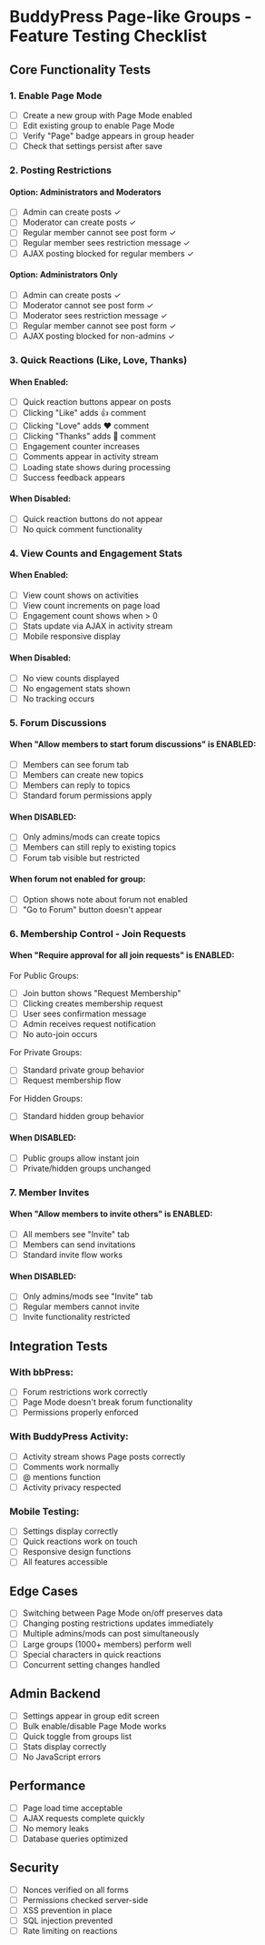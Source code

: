 # BuddyPress Page-like Groups - Feature Testing Checklist

## Core Functionality Tests

### 1. **Enable Page Mode**
- [ ] Create a new group with Page Mode enabled
- [ ] Edit existing group to enable Page Mode
- [ ] Verify "Page" badge appears in group header
- [ ] Check that settings persist after save

### 2. **Posting Restrictions**

#### Option: Administrators and Moderators
- [ ] Admin can create posts ✓
- [ ] Moderator can create posts ✓
- [ ] Regular member cannot see post form ✓
- [ ] Regular member sees restriction message ✓
- [ ] AJAX posting blocked for regular members ✓

#### Option: Administrators Only
- [ ] Admin can create posts ✓
- [ ] Moderator cannot see post form ✓
- [ ] Moderator sees restriction message ✓
- [ ] Regular member cannot see post form ✓
- [ ] AJAX posting blocked for non-admins ✓

### 3. **Quick Reactions (Like, Love, Thanks)**

#### When Enabled:
- [ ] Quick reaction buttons appear on posts
- [ ] Clicking "Like" adds 👍 comment
- [ ] Clicking "Love" adds ❤️ comment
- [ ] Clicking "Thanks" adds 🙏 comment
- [ ] Engagement counter increases
- [ ] Comments appear in activity stream
- [ ] Loading state shows during processing
- [ ] Success feedback appears

#### When Disabled:
- [ ] Quick reaction buttons do not appear
- [ ] No quick comment functionality

### 4. **View Counts and Engagement Stats**

#### When Enabled:
- [ ] View count shows on activities
- [ ] View count increments on page load
- [ ] Engagement count shows when > 0
- [ ] Stats update via AJAX in activity stream
- [ ] Mobile responsive display

#### When Disabled:
- [ ] No view counts displayed
- [ ] No engagement stats shown
- [ ] No tracking occurs

### 5. **Forum Discussions**

#### When "Allow members to start forum discussions" is ENABLED:
- [ ] Members can see forum tab
- [ ] Members can create new topics
- [ ] Members can reply to topics
- [ ] Standard forum permissions apply

#### When DISABLED:
- [ ] Only admins/mods can create topics
- [ ] Members can still reply to existing topics
- [ ] Forum tab visible but restricted

#### When forum not enabled for group:
- [ ] Option shows note about forum not enabled
- [ ] "Go to Forum" button doesn't appear

### 6. **Membership Control - Join Requests**

#### When "Require approval for all join requests" is ENABLED:

For Public Groups:
- [ ] Join button shows "Request Membership"
- [ ] Clicking creates membership request
- [ ] User sees confirmation message
- [ ] Admin receives request notification
- [ ] No auto-join occurs

For Private Groups:
- [ ] Standard private group behavior
- [ ] Request membership flow

For Hidden Groups:
- [ ] Standard hidden group behavior

#### When DISABLED:
- [ ] Public groups allow instant join
- [ ] Private/hidden groups unchanged

### 7. **Member Invites**

#### When "Allow members to invite others" is ENABLED:
- [ ] All members see "Invite" tab
- [ ] Members can send invitations
- [ ] Standard invite flow works

#### When DISABLED:
- [ ] Only admins/mods see "Invite" tab
- [ ] Regular members cannot invite
- [ ] Invite functionality restricted

## Integration Tests

### With bbPress:
- [ ] Forum restrictions work correctly
- [ ] Page Mode doesn't break forum functionality
- [ ] Permissions properly enforced

### With BuddyPress Activity:
- [ ] Activity stream shows Page posts correctly
- [ ] Comments work normally
- [ ] @ mentions function
- [ ] Activity privacy respected

### Mobile Testing:
- [ ] Settings display correctly
- [ ] Quick reactions work on touch
- [ ] Responsive design functions
- [ ] All features accessible

## Edge Cases

- [ ] Switching between Page Mode on/off preserves data
- [ ] Changing posting restrictions updates immediately
- [ ] Multiple admins/mods can post simultaneously
- [ ] Large groups (1000+ members) perform well
- [ ] Special characters in quick reactions
- [ ] Concurrent setting changes handled

## Admin Backend

- [ ] Settings appear in group edit screen
- [ ] Bulk enable/disable Page Mode works
- [ ] Quick toggle from groups list
- [ ] Stats display correctly
- [ ] No JavaScript errors

## Performance

- [ ] Page load time acceptable
- [ ] AJAX requests complete quickly
- [ ] No memory leaks
- [ ] Database queries optimized

## Security

- [ ] Nonces verified on all forms
- [ ] Permissions checked server-side
- [ ] XSS prevention in place
- [ ] SQL injection prevented
- [ ] Rate limiting on reactions